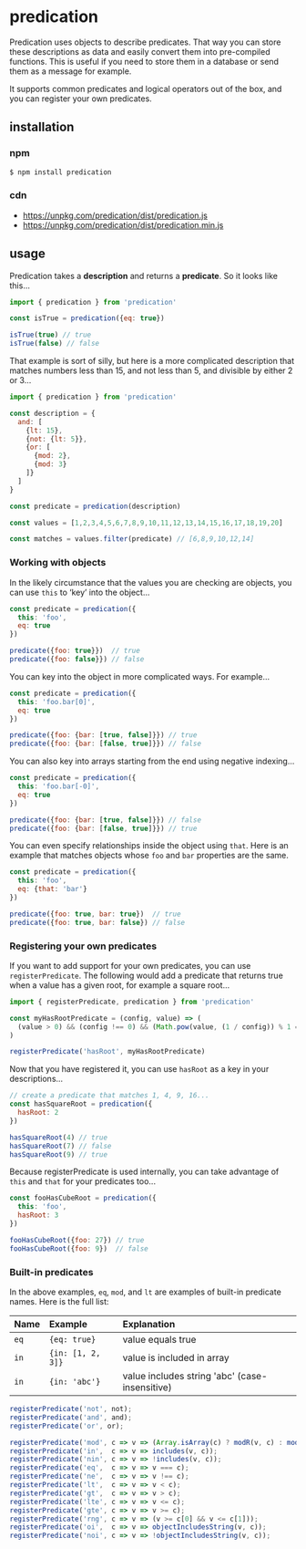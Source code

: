 # predication

Predication uses objects to describe predicates. That way you can store these descriptions as data and easily convert them into pre-compiled functions. This is useful if you need to store them in a database or send them as a message for example.

It supports common predicates and logical operators out of the box, and you can register your own predicates.

## installation

### npm

```bash
$ npm install predication
```

### cdn

* https://unpkg.com/predication/dist/predication.js
* https://unpkg.com/predication/dist/predication.min.js

## usage

Predication takes a **description** and returns a **predicate**. So it looks like this...

```javascript
import { predication } from 'predication'

const isTrue = predication({eq: true})

isTrue(true) // true
isTrue(false) // false
```

That example is sort of silly, but here is a more complicated description that matches numbers less than 15, and not less than 5, and divisible by either 2 or 3...

```javascript
import { predication } from 'predication'

const description = {
  and: [
    {lt: 15},
    {not: {lt: 5}},
    {or: [
      {mod: 2},
      {mod: 3}
    ]}
  ]
}

const predicate = predication(description)

const values = [1,2,3,4,5,6,7,8,9,10,11,12,13,14,15,16,17,18,19,20]

const matches = values.filter(predicate) // [6,8,9,10,12,14]
```

### Working with objects

In the likely circumstance that the values you are checking are objects, you can use `this` to ‘key’ into the object...

```javascript
const predicate = predication({
  this: 'foo',
  eq: true
})

predicate({foo: true}})  // true
predicate({foo: false}}) // false
```

You can key into the object in more complicated ways. For example...

```javascript
const predicate = predication({
  this: 'foo.bar[0]',
  eq: true
})

predicate({foo: {bar: [true, false]}}) // true
predicate({foo: {bar: [false, true]}}) // false
```
You can also key into arrays starting from the end using negative indexing...

```javascript
const predicate = predication({
  this: 'foo.bar[-0]',
  eq: true
})

predicate({foo: {bar: [true, false]}}) // false
predicate({foo: {bar: [false, true]}}) // true
```

You can even specify relationships inside the object using `that`. Here is an example that matches objects whose `foo` and `bar` properties are the same.

```javascript
const predicate = predication({
  this: 'foo',
  eq: {that: 'bar'}
})

predicate({foo: true, bar: true})  // true
predicate({foo: true, bar: false}) // false
```

### Registering your own predicates

If you want to add support for your own predicates, you can use `registerPredicate`. The following would add a predicate that returns true when a value has a given root, for example a square root...

```javascript
import { registerPredicate, predication } from 'predication'

const myHasRootPredicate = (config, value) => (
  (value > 0) && (config !== 0) && (Math.pow(value, (1 / config)) % 1 === 0)
)

registerPredicate('hasRoot', myHasRootPredicate)
```

Now that you have registered it, you can use `hasRoot` as a key in your descriptions...

```javascript
// create a predicate that matches 1, 4, 9, 16...
const hasSquareRoot = predication({
  hasRoot: 2
})

hasSquareRoot(4) // true
hasSquareRoot(7) // false
hasSquareRoot(9) // true
```
Because registerPredicate is used internally, you can take advantage of `this` and `that` for your predicates too...

```javascript
const fooHasCubeRoot = predication({
  this: 'foo',
  hasRoot: 3
})

fooHasCubeRoot({foo: 27}) // true
fooHasCubeRoot({foo: 9})  // false
```

### Built-in predicates

In the above examples, `eq`, `mod`, and `lt` are examples of built-in predicate names. Here is the full list:

| Name | Example | Explanation |
| :--  | :------ | :---------- |
| `eq` | `{eq: true}` | value equals true |
| `in` | `{in: [1, 2, 3]}` | value is included in array  |
| `in` | `{in: 'abc'}` | value includes string 'abc' (case-insensitive) |

```javascript
registerPredicate('not', not);
registerPredicate('and', and);
registerPredicate('or', or);

registerPredicate('mod', c => v => (Array.isArray(c) ? modR(v, c) : mod(v, c)));
registerPredicate('in',  c => v => includes(v, c));
registerPredicate('nin', c => v => !includes(v, c));
registerPredicate('eq',  c => v => v === c);
registerPredicate('ne',  c => v => v !== c);
registerPredicate('lt',  c => v => v < c);
registerPredicate('gt',  c => v => v > c);
registerPredicate('lte', c => v => v <= c);
registerPredicate('gte', c => v => v >= c);
registerPredicate('rng', c => v => (v >= c[0] && v <= c[1]));
registerPredicate('oi',  c => v => objectIncludesString(v, c));
registerPredicate('noi', c => v => !objectIncludesString(v, c));
```
